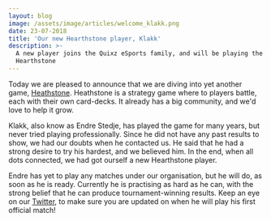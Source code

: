 ```yaml
---
layout: blog
image: /assets/image/articles/welcome_klakk.png
date: 23-07-2018
title: 'Our new Hearthstone player, Klakk'
description: >-
  A new player joins the Quixz eSports family, and will be playing the game,
  Hearthstone
---
```

Today we are pleased to announce that we are diving into yet another game, [Heathstone](https://playhearthstone.com/en-us/). Heathstone is a strategy game where to players battle, each with their own card-decks. It already has a big community, and we'd love to help it grow.

Klakk, also know as Endre Stedje, has played the game for many years, but never tried playing professionally. Since he did not have any past results to show, we had our doubts when he contacted us. He said that he had a strong desire to try his hardest, and we believed him. In the end, when all dots connected, we had got ourself a new Hearthstone player.

Endre has yet to play any matches under our organisation, but he will do, as soon as he is ready. Currently he is practising as hard as he can, with the strong belief that he can produce tournament-winning results. Keep an eye on our [Twitter](https://twitter.com/QuixzeSports), to make sure you are updated on when he will play his first official match!

